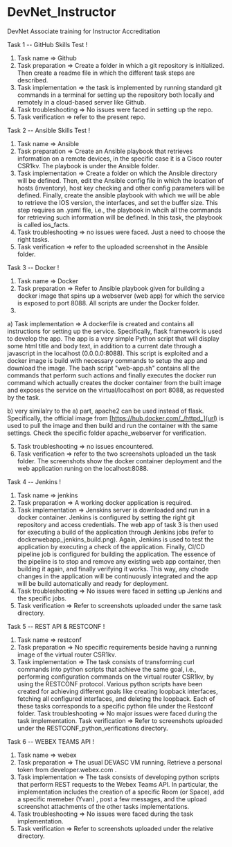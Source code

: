 # DevNet_Instructor
DevNet Associate training for Instructor Accreditation

Task 1 -- GitHub Skills Test !

1. Task name => Github
2. Task preparation => Create a folder in which a git repository is initialized. Then create a readme file in which the different task steps are described.
3. Task implementation => the task is implemented by running standard git commands in a terminal for setting up the repository both locally and remotely in a cloud-based server like Github.
4. Task troubleshooting => No issues were faced in setting up the repo.
5. Task verification => refer to the present repo.

Task 2 -- Ansible Skills Test !

1. Task name => Ansible
2. Task preparation => Create an Ansible playbook that retrieves information on a remote devices, in the specific case it is a Cisco router CSR1kv. The playbook is under the Ansible folder.
3. Task implementation => Create a folder on which the Ansible directory will be defined. Then, edit the Ansible config file in which the location of hosts (inventory), host key checking and other config parameters will be defined. Finally, create the ansible playbook with which we will be able to retrieve the IOS version, the interfaces, and set the buffer size. This step requires an .yaml file, i.e., the playbook in whcih all the commands for retrieving such information will be defined. In this task, the playbook is called ios_facts.
4. Task troubleshooting => no issues were faced. Just a need to choose the right tasks.
5. Task verification => refer to the uploaded screenshot in the Ansible folder. 

Task 3 -- Docker !

1. Task name => Docker
2. Task preparation => Refer to Ansible playbook given for building a docker image that spins up a webserver (web app) for which the service is exposed to port 8088. All scripts are under the Docker folder.
3. 
a) Task implementation => A dockerfile is created and contains all instructions for setting up the service. Specifically, flask framework is used to develop the app. The app is a very simple Python script that will display some html title and body text, in addition to a current date through a javascript in the localhost (0.0.0.0:8088). This script is exploited and a docker image is build with necessary commands to setup the app and download the image. The bash script "web-app.sh" contains all the commands that perform such actions and finally executes the docker run command which actually creates the docker container from the built image and exposes the service on the virtual/localhost on port 8088, as requested by the task.

b) very similalry to the a) part, apache2 can be used instead of flask. Specifically, the official image from [https://hub.docker.com/_/httpd_](url) is used to pull the image and then build and run the container with the same settings. Check the specific folder apache_webserver for verification.

5. Task troubleshooting => no issues encountered.
6. Task verification => refer to the two screenshots uploaded un the task folder. The screenshots show the docker container deployment and the web application runing on the localhost:8088.


Task 4 -- Jenkins !

1. Task name => jenkins
2. Task preparation => A working docker application is required.
3. Task implementation => Jenskins server is downloaded and run in a docker container. Jenkins is configured by setting the right git repository and access credentials. The web app of task 3 is then used for executing a build of the application through Jenkins jobs (refer to dockerwebapp_jenkins_build.png). Again, Jenkins is used to test the application by executing a check of the application. Finally, CI/CD pipeline job is configured for building the application. The essence of the pipeline is to stop and remove any existing web app container, then building it again, and finally verifying it works. This way, any chode changes in the application will be continuously integrated and the app will be build automatically and ready for deployment.
4. Task troubleshooting => No issues were faced in setting up Jenkins and the specific jobs.
5. Task verification => Refer to screenshots uploaded under the same task directory.


Task 5 -- REST API & RESTCONF !

1. Task name => restconf
2. Task preparation => No specific requirements beside having a running image of the virtual router CSR1kv.
3. Task implementation => The task consists of transforming curl commands into python scripts that achieve the same goal, i.e., performing configuration commands on the virtual router CSR1kv, by using the RESTCONF protocol. Various python scripts have been created for achieving different goals like creating loopback interfaces, fetching all configured interfaces, and deleting the loopback. Each of these tasks corresponds to a specific python file under the Restconf folder.
Task troubleshooting => No major issues were faced during the task implementation.
Task verification => Refer to screenshots uploaded under the RESTCONF_python_verifications directory.


Task 6 -- WEBEX TEAMS API !

1. Task name => webex
2. Task preparation => The usual DEVASC VM running. Retrieve a personal token from developer.webex.com .
3. Task implementation => The task consists of developing python scripts that perform REST requests to the Webex Teams API. In particular, the implementation includes the creation of a specific Room (or Space), add a specific memeber (Yvan) , post a few messages, and the upload screenshot attachments of the other tasks implementations.
4. Task troubleshooting => No issues were faced during the task implementation.
5. Task verification => Refer to screenshots uploaded under the relative directory.
